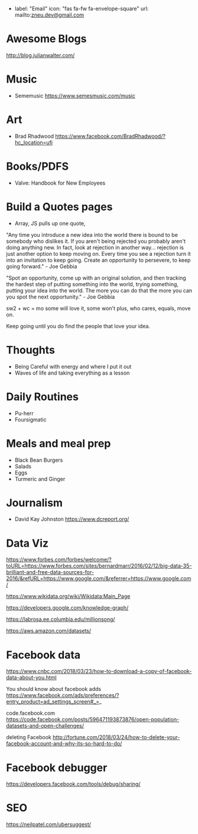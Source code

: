 - label: "Email"
  icon: "fas fa-fw fa-envelope-square"
  url: mailto:zneu.dev@gmail.com

# Awesome Blogs
http://blog.julianwalter.com/

# Music
- Sememusic
https://www.semesmusic.com/music

# Art
- Brad Rhadwood
https://www.facebook.com/BradRhadwood/?hc_location=ufi

# Books/PDFS
- Valve: Handbook for New Employees

# Build a Quotes pages
- Array, JS pulls up one quote,

"Any time you introduce a new idea into the world there is bound to be
somebody who dislikes it. If you aren't being rejected you probably aren't
doing anything new. In fact, look at rejection in another way... rejection
is just another option to keep moving on. Every time you see a rejection
turn it into an invitation to keep going. Create an opportunity to persevere,
to keep going forward." - Joe Gebbia

"Spot an opportunity, come up with an original solution, and then tracking
the hardest step of putting something into the world, trying something, putting
your idea into the world. The more you can do that the more you can you spot
the next opportunity." - Joe Gebbia

sw2 + wc = mo
some will love it, some won't plus, who cares, equals, move on.

Keep going until you do find the people that love your idea.

# Thoughts
- Being Careful with energy and where I put it out
- Waves of life and taking everything as a lesson

# Daily Routines
- Pu-herr
- Foursigmatic

# Meals and meal prep
- Black Bean Burgers
- Salads
- Eggs
- Turmeric and Ginger

# Journalism
 - David Kay Johnston
 https://www.dcreport.org/

# Data Viz

https://www.forbes.com/forbes/welcome/?toURL=https://www.forbes.com/sites/bernardmarr/2016/02/12/big-data-35-brilliant-and-free-data-sources-for-2016/&refURL=https://www.google.com/&referrer=https://www.google.com/

https://www.wikidata.org/wiki/Wikidata:Main_Page

https://developers.google.com/knowledge-graph/

https://labrosa.ee.columbia.edu/millionsong/

https://aws.amazon.com/datasets/

# Facebook data
https://www.cnbc.com/2018/03/23/how-to-download-a-copy-of-facebook-data-about-you.html

You should know about facebook adds
https://www.facebook.com/ads/preferences/?entry_product=ad_settings_screen#_=_

code.facebook.com
https://code.facebook.com/posts/596471193873876/open-population-datasets-and-open-challenges/

deleting Facebook
http://fortune.com/2018/03/24/how-to-delete-your-facebook-account-and-why-its-so-hard-to-do/

# Facebook debugger
https://developers.facebook.com/tools/debug/sharing/

# SEO
https://neilpatel.com/ubersuggest/
